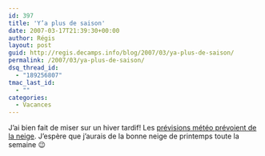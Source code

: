 ```yaml
---
id: 397
title: 'Y’a plus de saison'
date: 2007-03-17T21:39:30+00:00
author: Régis
layout: post
guid: http://regis.decamps.info/blog/2007/03/ya-plus-de-saison/
permalink: /2007/03/ya-plus-de-saison/
dsq_thread_id:
  - "189256807"
tmac_last_id:
  - ""
categories:
  - Vacances
---
```

J’ai bien fait de miser sur un hiver tardif! Les [prévisions météo prévoient de la neige](http://www.lesarcs.com/Previsions-meteoFrance.html). J’espère que j’aurais de la bonne neige de printemps toute la semaine 😉

